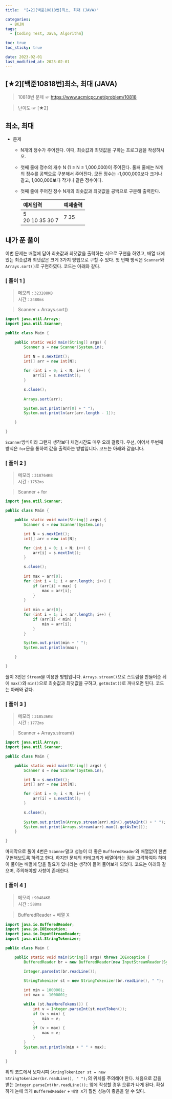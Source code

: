 ```yaml
---
title:  "[★2][백준10818번]최소, 최대 (JAVA)" 

categories:
  - BKJN
tags:
  - [Coding Test, Java, Algorithm]

toc: true
toc_sticky: true

date: 2023-02-01
last_modified_at: 2023-02-01
---
```

[★2][백준10818번]최소, 최대 (JAVA)
----
> 10818번 문제 ☞ <https://www.acmicpc.net/problem/10818>  

> 난이도 ☞ [★2]
  
## 최소, 최대
  
- 문제
  - N개의 정수가 주어진다. 이때, 최솟값과 최댓값을 구하는 프로그램을 작성하시오.
  - 첫째 줄에 정수의 개수 N (1 ≤ N ≤ 1,000,000)이 주어진다. 둘째 줄에는 N개의 정수를 공백으로 구분해서 주어진다. 모든 정수는 -1,000,000보다 크거나 같고, 1,000,000보다 작거나 같은 정수이다.
  - 첫째 줄에 주어진 정수 N개의 최솟값과 최댓값을 공백으로 구분해 출력한다.
    
	|예제입력|예제출력|
	|:--|:--|
	|5<br>20 10 35 30 7|7 35|

## 내가 푼 풀이  
이번 문제는 배열에 담아 최솟값과 최댓값을 출력하는 식으로 구현을 하였고, 배열 내에 있는 최솟값과 최댓값은 크게 3가지 방법으로 구할 수 있다. 첫 번째 방식은 `Scanner`와 `Arrays.sort()`로 구현하였다. 코드는 아래와 같다.
### [ 풀이 1 ]  
>메모리 : `323288KB`  
>시간 : `2480ms`  

>Scanner + Arrays.sort()
  
```java
import java.util.Arrays;
import java.util.Scanner;

public class Main {

	public static void main(String[] args) {
		Scanner s = new Scanner(System.in);

		int N = s.nextInt();
		int[] arr = new int[N];
		
		for (int i = 0; i < N; i++) {
			arr[i] = s.nextInt();
		}

		s.close();
		
		Arrays.sort(arr);

		System.out.print(arr[0] + " ");
		System.out.println(arr[arr.length - 1]);

	}

}
```
`Scanner`방식이라 그런지 생각보다 채점시간도 매우 오래 걸렸다. 우선, 이어서 두번째 방식은 `for`문을 통하여 값을 출력하는 방법입니다. 코드는 아래와 같습니다.
### [ 풀이 2 ]  
>메모리 : `318764KB`  
>시간 : `1752ms`  
  
>Scanner + for
  
```java
import java.util.Scanner;

public class Main {

	public static void main(String[] args) {
		Scanner s = new Scanner(System.in);

		int N = s.nextInt();
		int[] arr = new int[N];

		for (int i = 0; i < N; i++) {
			arr[i] = s.nextInt();
		}

		s.close();
		
		int max = arr[0];
		for (int i = 1; i < arr.length; i++) {
			if (arr[i] > max) {
				max = arr[i];
			}
		}
		
		int min = arr[0];
		for (int i = 1; i < arr.length; i++) {
			if (arr[i] < min) {
				min = arr[i];
			}
		}

		System.out.print(min + " ");
		System.out.println(max);

	}

}
```
풀이 3번은 `Stream`을 이용한 방법입니다. `Arrays.stream()`으로 스트림을 만들어준 뒤에 `max()`와 `min()`으로 최솟값과 최댓값을 구하고, `getAsInt()`로 꺼내오면 된다. 코드는 아래와 같다.
  
### [ 풀이 3 ]  
>메모리 : `318536KB`  
>시간 : `1772ms`  
  
>Scanner + Arrays.stream()
  
```java
import java.util.Arrays;
import java.util.Scanner;

public class Main {

	public static void main(String[] args) {
		Scanner s = new Scanner(System.in);

		int N = s.nextInt();
		int[] arr = new int[N];

		for (int i = 0; i < N; i++) {
			arr[i] = s.nextInt();
		}

		s.close();
		
		System.out.println(Arrays.stream(arr).min().getAsInt() + " ");      // 최소값을 구함
		System.out.print(Arrays.stream(arr).max().getAsInt());              // 최대값을 구함
	}

}
```
마지막으로 풀이 4번은 `Scanner`말고 성능이 더 좋은 `BufferedReader`와 배열없이 한번 구현해보도록 하려고 한다. 하지만 문제의 카테고리가 배열이라는 점을 고려하여야 하며 이 풀이는 배열에 담을 필요가 있나라는 생각이 들어 풀어보게 되었다. 코드는 아래와 같으며, 주의해야할 사항이 존재한다.  

### [ 풀이 4 ]  
>메모리 : `90484KB`  
>시간 : `588ms`  
  
>BufferedReader + 배열 X
  
```java
import java.io.BufferedReader;
import java.io.IOException;
import java.io.InputStreamReader;
import java.util.StringTokenizer;

public class Main {

	public static void main(String[] args) throws IOException {
		BufferedReader br = new BufferedReader(new InputStreamReader(System.in));

		Integer.parseInt(br.readLine());
		
		StringTokenizer st = new StringTokenizer(br.readLine(), " ");

		int min = 1000001;
		int max = -1000001;

		while (st.hasMoreTokens()) {
			int v = Integer.parseInt(st.nextToken());
			if (v < min) {
				min = v;
			}
			if (v > max) {
				max = v;
			}
		}
		System.out.println(min + " " + max);
	}

}
```
위의 코드에서 보다시피 `StringTokenizer st = new StringTokenizer(br.readLine(), " ");`의 위치를 주의해야 한다. 처음으로 값을 받는 `Integer.parseInt(br.readLine());` 앞에 작성할 경우 오류가 나게 된다. 확실하게 눈에 띄게 `BufferedReader` + `배열 X`가 훨씬 성능이 좋음을 알 수 있다.